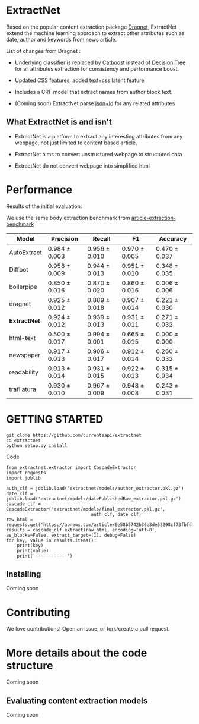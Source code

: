 
ExtractNet
=======

Based on the popular content extraction package [Dragnet](https://github.com/dragnet-org/dragnet/), ExtractNet extend the machine learning approach to extract other attributes such as date, author and keywords from news article. 


List of changes from Dragnet :

* Underlying classifier is replaced by [Catboost](https://catboost.ai/) instead of [Decision Tree](https://scikit-learn.org/stable/modules/generated/sklearn.ensemble.ExtraTreesClassifier.html) for all attributes extraction for consistency and performance boost.

* Updated CSS features, added text+css latent feature 

* Includes a CRF model that extract names from author block text.

* (Coming soon) ExtractNet parse [json+ld](https://json-ld.org/) for any related attributes

## What ExtractNet is and isn't

* ExtractNet is a platform to extract any interesting attributes from any webpage, not just limited to content based article.

* ExtractNet aims to convert unstructured webpage to structured data

* ExtractNet do not convert webpage into simplified html

# Performance

Results of the initial evaluation:

We use the same body extraction benchmark from [article-extraction-benchmark](https://github.com/scrapinghub/article-extraction-benchmark) 


| Model  | Precision  | Recall  | F1  | Accuracy  |
|---|---|---|---|---|
| AutoExtract |  0.984 ± 0.003 | 0.956 ± 0.010  | 0.970 ± 0.005  | 0.470 ± 0.037   |
| Diffbot  | 0.958 ± 0.009  | 0.944 ± 0.013  | 0.951 ± 0.010  |  0.348 ± 0.035  |
| boilerpipe  | 0.850 ± 0.016  |  0.870 ± 0.020 | 0.860 ± 0.016  | 0.006 ± 0.006   |
| dragnet  |  0.925 ± 0.012 | 0.889 ± 0.018  | 0.907 ± 0.014  | 0.221 ± 0.030   |
| **ExtractNet**  | 0.924 ± 0.012  |  0.939 ± 0.013 | 0.931 ± 0.011  | 0.271 ± 0.032   |
| html-text  | 0.500 ± 0.017  | 0.994 ± 0.001  | 0.665 ± 0.015  |  0.000 ± 0.000  |
| newspaper  |  0.917 ± 0.013 | 0.906 ± 0.017  | 0.912 ± 0.014  | 0.260 ± 0.032   |
| readability  | 0.913 ± 0.014   | 0.931 ± 0.015  | 0.922 ± 0.013  | 0.315 ± 0.034   |
| trafilatura  | 0.930 ± 0.010  | 0.967 ± 0.009  | 0.948 ± 0.008   | 0.243 ± 0.031   |




# GETTING STARTED

```
git clone https://github.com/currentsapi/extractnet
cd extractnet 
python setup.py install
```

Code
```
from extractnet.extractor import CascadeExtractor
import requests
import joblib

auth_clf = joblib.load('extractnet/models/author_extractor.pkl.gz')
date_clf = joblib.load('extractnet/models/datePublishedRaw_extractor.pkl.gz')
cascade_clf = CascadeExtractor('extractnet/models/final_extractor.pkl.gz', 
                                auth_clf, date_clf)
raw_html = requests.get('https://apnews.com/article/6e58b5742b36e3de53298cf73fbfdf48').text
results = cascade_clf.extract(raw_html, encoding='utf-8', as_blocks=False, extract_target=[1], debug=False)
for key, value in results.items():
    print(key)
    print(value)
    print('------------')
```

## Installing

Coming soon

# Contributing

We love contributions! Open an issue, or fork/create a pull
request.

# More details about the code structure

Coming soon

## Evaluating content extraction models

Coming soon